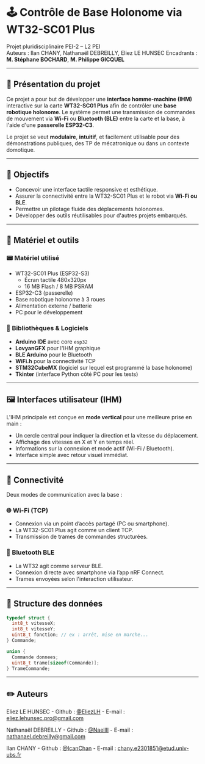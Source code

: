# 🕹️ Contrôle de Base Holonome via WT32-SC01 Plus

Projet pluridisciplinaire PEI-2 – L2 PEI  
Auteurs : Ilan CHANY, Nathanaël DEBREILLY, Eliez LE HUNSEC
Encadrants : **M. Stéphane BOCHARD**, **M. Philippe GICQUEL**

---

## 📌 Présentation du projet

Ce projet a pour but de développer une **interface homme-machine (IHM)** interactive sur la carte **WT32-SC01 Plus** afin de contrôler une **base robotique holonome**. Le système permet une transmission de commandes de mouvement via **Wi-Fi** ou **Bluetooth (BLE)** entre la carte et la base, à l'aide d'une **passerelle ESP32-C3**.

Le projet se veut **modulaire**, **intuitif**, et facilement utilisable pour des démonstrations publiques, des TP de mécatronique ou dans un contexte domotique.

---

## 🎯 Objectifs

- Concevoir une interface tactile responsive et esthétique.
- Assurer la connectivité entre la WT32-SC01 Plus et le robot via **Wi-Fi ou BLE**.
- Permettre un pilotage fluide des déplacements holonomes.
- Développer des outils réutilisables pour d'autres projets embarqués.

---

## 🧰 Matériel et outils

### 📟 Matériel utilisé

- WT32-SC01 Plus (ESP32-S3)
  - Écran tactile 480x320px
  - 16 MB Flash / 8 MB PSRAM
- ESP32-C3 (passerelle)
- Base robotique holonome à 3 roues
- Alimentation externe / batterie
- PC pour le développement

### 🧪 Bibliothèques & Logiciels

- **Arduino IDE** avec core `esp32`
- **LovyanGFX** pour l'IHM graphique
- **BLE Arduino** pour le Bluetooth
- **WiFi.h** pour la connectivité TCP
- **STM32CubeMX** (logiciel sur lequel est programmé la base holonome)
- **Tkinter** (interface Python côté PC pour les tests)

---

## 🖼️ Interfaces utilisateur (IHM)

L'IHM principale est conçue en **mode vertical** pour une meilleure prise en main :

- Un cercle central pour indiquer la direction et la vitesse du déplacement.
- Affichage des vitesses en X et Y en temps réel.
- Informations sur la connexion et mode actif (Wi-Fi / Bluetooth).
- Interface simple avec retour visuel immédiat.

---

## 🔗 Connectivité

Deux modes de communication avec la base :

### 🌐 Wi-Fi (TCP)
- Connexion via un point d’accès partagé (PC ou smartphone).
- La WT32-SC01 Plus agit comme un client TCP.
- Transmission de trames de commandes structurées.

### 📶 Bluetooth BLE
- La WT32 agit comme serveur BLE.
- Connexion directe avec smartphone via l’app nRF Connect.
- Trames envoyées selon l'interaction utilisateur.

---

## 📐 Structure des données

```cpp
typedef struct {
  int8_t vitesseX;
  int8_t vitesseY;
  uint8_t fonction; // ex : arrêt, mise en marche...
} Commande;

union {
  Commande donnees;
  uint8_t trame[sizeof(Commande)];
} TrameCommande;
```
---

## ✏️ Auteurs

Eliez LE HUNSEC - Github : [@EliezLH](https://github.com/EliezLH) - E-mail : eliez.lehunsec.pro@gmail.com

Nathanaël DEBREILLY - Github : [@Naellll](https://github.com/Naellll) - E-mail : nathanael.debreilly@gmail.com

Ilan CHANY - Github : [@IcanChan](https://github.com/IcanChan) - E-mail : chany.e2301851@etud.univ-ubs.fr
